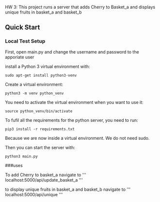 HW 3: This project runs a server that adds Cherry to Basket_a and displays unique fruits in basket_a and basket_b

## Quick Start
### Local Test Setup

First, open main.py and change the username and password to the apporiate user

install a Python 3 virtual environment with:
```
sudo apt-get install python3-venv
```

Create a virtual environment:
```
python3 -m venv python_venv
```

You need to activate the virtual environment when you want to use it:
```
source python_venv/bin/activate
```

To fufil all the requirements for the python server, you need to run:
```
pip3 install -r requirements.txt
```
Because we are now inside a virtual environment. We do not need sudo.

Then you can start the server with:
```
python3 main.py
```

###uses

To add Cherry to basket_a navigate to 
'''
localhost:5000/api/update_basket_a
'''

to display unique fruits in basket_a and basket_b navigate to
'''
localhost:5000/api/unique
'''
